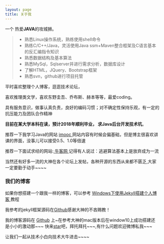 ```yaml
---
layout: page
title: 关于我 
---
```


一个 热爱<strong>JAVA</strong>的攻城狮。
>* 熟悉Linux操作系统，熟练使用shell命令
>* 熟练C/C++/Java，灵活使用Java ssm+Maven整合框架及C语言基本的反汇编指令知识
>* 熟悉数据结构及基本算法
>* 熟悉MySql，Sqlserver并进行需求分析，数据库设计
>* 了解HTML，JQuery、Bootstrap框架
>* 熟悉svn，github进行项目托管
<p>
平时喜欢整理个人博客，逛逛技术论坛，
<p>
喜欢推理类文学，喜欢东野圭吾、乔布斯、赫本等等，最爱coding。
<p>
具有服务意识，做事认真负责，良好的编码习惯；对不确定性保持乐观，有一定的抗压能力及团队合作精神
<p>
<strong>目前在某大学本科在读，预计2018年顺利毕业， 求Java后台开发技术坑</strong>。
<p>

推荐一下我学习Java的网站
<a target="_blank" href="http://www.imooc.com"> imooc </a>
网站内容有时候会偏基础，但是博主很喜欢讲课的界面，没事儿可以接受0.5、1.0等倍速
<p>
推荐一下面试求经的网站:<a target="_blank" href="https://www.nowcoder.com"> 牛客网 </a>记得有人说过：逃避算法基本上是放弃成为一流

<p>当然还有好多一流的大神在各个论坛上发帖，各种开源的东西从来都不匮乏,大家一定要勤于动手~~~~
<h3> 我们的博客 </h3>  

<p>

如果你想搭建一个跟我一样的博客，可以参考
<a href="/2017/03/jekyll_tutorials1/"> Windows下使用Jekyll搭建个人博客 </a>
教程
<p>
我参考的jekyll框架源码在<a target="_blank" href='https://github.com/leopardpan/leopardpan.github.io/'>Github</a>感谢大神的不吝赐教！
<p> 
我的博客源码在 <a target="_blank" href='https://github.com/nilzzzz/nilzzzz.github.io/'>Github</a> 上~在参考大神的mac版本后在window10上成功搭建还是小小的激动那~~~
快来<a target="_blank" href='https://github.com/nilzzzz/nilzzzz.github.io/'>star</a>吧，拜托拜托~~~,有什么问题欢迎微博私我~~~
<p>
让我们一起从技术小白向技术大牛进击~~~~




